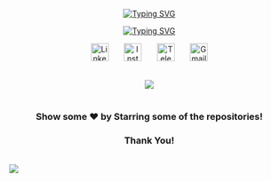 <p align="center">
  <a href="https://github.com/priya-1022">
 <a href="https://git.io/typing-svg"><img src="https://readme-typing-svg.demolab.com?font=Exo+2&weight=500&size=22&duration=1&pause=1&color=06D5F7&center=true&vCenter=true&repeat=false&random=false&width=435&lines=Priya+Keshari" alt="Typing SVG" /></a>
<p align="center">
  
<p align="center">
 <a href="https://git.io/typing-svg"><img src="https://readme-typing-svg.demolab.com?font=Outfit&weight=500&size=22&pause=1000&color=FF7C06D5&center=true&repeat=false&random=false&width=500&height=100&lines=Full+Stack+Web+Developer;Data+Analyst;DevOps+Enthusiats" alt="Typing SVG" /></a></p>
<p align="center">

  <!-- Social icons section -->
<p align="center">
  <!-- 
    <a href="https://www.youtube.com/@bishalyadav2203"><img width="32px" alt="Youtube" title="Youtube" src="https://cdn2.iconfinder.com/data/icons/social-media-2285/512/1_Youtube_colored_svg-128.png"/></a>
  &#8287;&#8287;&#8287;&#8287;&#8287;
    -->
  <a href="https://www.linkedin.com/in/priyakeshari/"><img width="32px" alt="LinkedIn" title="LinkedIn" src="https://cdn2.iconfinder.com/data/icons/social-media-2285/512/1_Linkedin_unofficial_colored_svg-128.png"/></a>
  &#8287;&#8287;&#8287;&#8287;&#8287;
   <!-- 
  <a href="https://twitter.com/bishal_2203"><img width="32px" alt="Twitter" title="Twitter" src="https://cdn2.iconfinder.com/data/icons/threads-by-instagram/24/x-logo-twitter-new-brand-512.png"/></a>
  &#8287;&#8287;&#8287;&#8287;&#8287;
  <a href="https://discord.gg/892467772167159859" alt="Discord" title="Discord Server"><img width="32px" src="https://i.imgur.com/OViZO8J.png"/></a>
  &#8287;&#8287;&#8287;&#8287;&#8287;  -->
  <a href="https://www.instagram.com/priya_keshari10/"><img width="32px" alt="Instagram" title="Instagram" src="https://cdn2.iconfinder.com/data/icons/social-icons-33/128/Instagram-256.png"></a>
  &#8287;&#8287;&#8287;&#8287;&#8287;
  <a href="https://t.me/Priya_1003/"><img width="32px" alt="Telegram" title="Telegram" src="https://cdn4.iconfinder.com/data/icons/logos-and-brands/512/335_Telegram_logo-256.png"/></a>
 &#8287;&#8287;&#8287;&#8287;&#8287;
  <a href="mailto:kesharipriya680@gmail.com"><img width="32px" alt="Gmail" title="G-mail" src="https://cdn4.iconfinder.com/data/icons/social-media-logos-6/512/112-gmail_email_mail-256.png"/></a>
</p>

<br/>


<div align="center"><img src="https://github-stats-alpha.vercel.app/api?username=priya-1022&show_icons=true&count_private=true&hide_border=true" align="center" />
</div>  

<br/>






<div align="center">

### Show some ❤️ by Starring some of the repositories!
### Thank You!
</div>

<br/>  

<div align="left"><img src="https://komarev.com/ghpvc/?username=priya-1022&&style=flat-square" align="center" />
</div>  

<br/>  
<!--
**Priya-1022/priya-1022** is a ✨ _special_ ✨ repository because its `README.md` (this file) appears on your GitHub profile.

Here are some ideas to get you started:

- 🔭 I’m currently working on ...
- 🌱 I’m currently learning ...
- 👯 I’m looking to collaborate on ...
- 🤔 I’m looking for help with ...
- 💬 Ask me about ...
- 📫 How to reach me: ...
- 😄 Pronouns: ...
- ⚡ Fun fact: ...
-->
